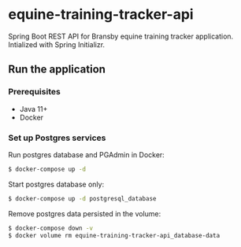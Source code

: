# equine-training-tracker-api

Spring Boot REST API for Bransby equine training tracker application. Intialized with Spring Initializr.

## Run the application

### Prerequisites

  * Java 11+
  * Docker

### Set up Postgres services
Run postgres database and PGAdmin in Docker:
```bash
$ docker-compose up -d
```
Start postgres database only:
```bash
$ docker-compose up -d postgresql_database
```
Remove postgres data persisted in the volume:
```bash
$ docker-compose down -v
$ docker volume rm equine-training-tracker-api_database-data
```